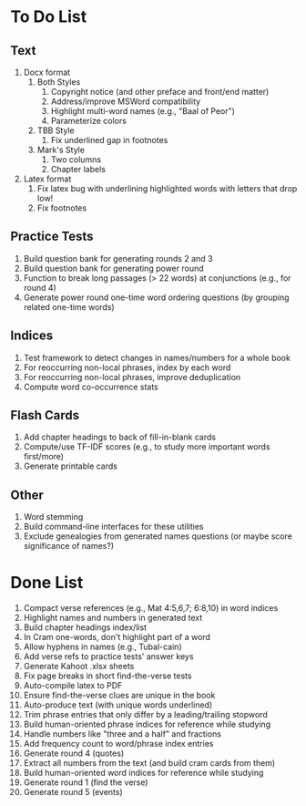 # To Do List

## Text
1. Docx format
   1. Both Styles
      1. Copyright notice (and other preface and front/end matter)
      2. Address/improve MSWord compatibility
      3. Highlight multi-word names (e.g., "Baal of Peor")
      4. Parameterize colors
   2. TBB Style
      1. Fix underlined gap in footnotes
   3. Mark's Style
      1. Two columns
      2. Chapter labels
2. Latex format
   1. Fix latex bug with underlining highlighted words with letters that drop low!
   2. Fix footnotes

## Practice Tests
1. Build question bank for generating rounds 2 and 3
2. Build question bank for generating power round
3. Function to break long passages (> 22 words) at conjunctions (e.g., for round 4)
4. Generate power round one-time word ordering questions (by grouping related one-time words)

## Indices
1. Test framework to detect changes in names/numbers for a whole book
2. For reoccurring non-local phrases, index by each word
3. For reoccurring non-local phrases, improve deduplication
4. Compute word co-occurrence stats

## Flash Cards
1. Add chapter headings to back of fill-in-blank cards
2. Compute/use TF-IDF scores (e.g., to study more important words first/more)
3. Generate printable cards

## Other
1. Word stemming
2. Build command-line interfaces for these utilities
3. Exclude genealogies from generated names questions (or maybe score significance of names?)

# Done List
1. Compact verse references (e.g., Mat 4:5,6,7; 6:8,10) in word indices
2. Highlight names and numbers in generated text
3. Build chapter headings index/list
4. In Cram one-words, don't highlight part of a word
5. Allow hyphens in names (e.g., Tubal-cain)
6. Add verse refs to practice tests' answer keys
7. Generate Kahoot .xlsx sheets
8. Fix page breaks in short find-the-verse tests
9. Auto-compile latex to PDF
10. Ensure find-the-verse clues are unique in the book
11. Auto-produce text (with unique words underlined)
12. Trim phrase entries that only differ by a leading/trailing stopword
13. Build human-oriented phrase indices for reference while studying
14. Handle numbers like "three and a half" and fractions
15. Add frequency count to word/phrase index entries 
16. Generate round 4 (quotes)
17. Extract all numbers from the text (and build cram cards from them)
18. Build human-oriented word indices for reference while studying
19. Generate round 1 (find the verse)
20. Generate round 5 (events)
